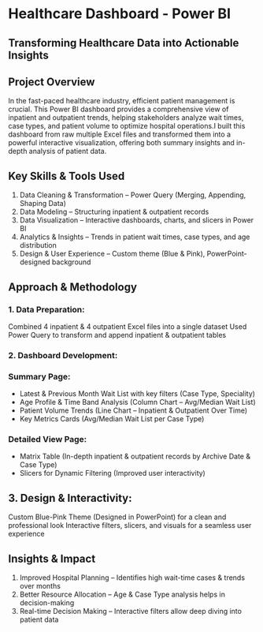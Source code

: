 # Healthcare Dashboard - Power BI

## Transforming Healthcare Data into Actionable Insights

## Project Overview
In the fast-paced healthcare industry, efficient patient management is crucial. This Power BI dashboard provides a comprehensive view of inpatient and outpatient trends, helping stakeholders analyze wait times, case types, and patient volume to optimize hospital operations.I built this dashboard from raw multiple Excel files and transformed them into a powerful interactive visualization, offering both summary insights and in-depth analysis of patient data.

## Key Skills & Tools Used
1. Data Cleaning & Transformation – Power Query (Merging, Appending, Shaping Data)
2. Data Modeling – Structuring inpatient & outpatient records
4. Data Visualization – Interactive dashboards, charts, and slicers in Power BI
5. Analytics & Insights – Trends in patient wait times, case types, and age distribution
6. Design & User Experience – Custom theme (Blue & Pink), PowerPoint-designed background

## Approach & Methodology
### 1. Data Preparation:
Combined 4 inpatient & 4 outpatient Excel files into a single dataset
Used Power Query to transform and append inpatient & outpatient tables

### 2. Dashboard Development:
### Summary Page:
- Latest & Previous Month Wait List with key filters (Case Type, Speciality)
- Age Profile & Time Band Analysis (Column Chart – Avg/Median Wait List)
- Patient Volume Trends (Line Chart – Inpatient & Outpatient Over Time)
- Key Metrics Cards (Avg/Median Wait List per Case Type)

### Detailed View Page:
- Matrix Table (In-depth inpatient & outpatient records by Archive Date & Case Type)
- Slicers for Dynamic Filtering (Improved user interactivity)

## 3. Design & Interactivity:

Custom Blue-Pink Theme (Designed in PowerPoint) for a clean and professional look
Interactive filters, slicers, and visuals for a seamless user experience

## Insights & Impact
1. Improved Hospital Planning – Identifies high wait-time cases & trends over months
2. Better Resource Allocation – Age & Case Type analysis helps in decision-making
3. Real-time Decision Making – Interactive filters allow deep diving into patient data


